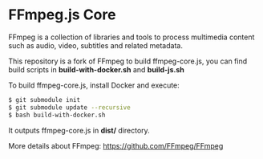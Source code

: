 FFmpeg.js Core
=============

FFmpeg is a collection of libraries and tools to process multimedia content
such as audio, video, subtitles and related metadata.

This repository is a fork of FFmpeg to build ffmpeg-core.js, you can find build scripts
in **build-with-docker.sh** and **build-js.sh**

To build ffmpeg-core.js, install Docker and execute:

```bash
$ git submodule init
$ git submodule update --recursive
$ bash build-with-docker.sh
```

It outputs ffmpeg-core.js in **dist/** directory.

More details about FFmpeg: https://github.com/FFmpeg/FFmpeg
